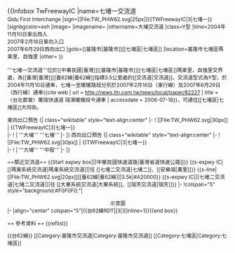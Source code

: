 {{Infobox TwFreewayIC
|name=七堵一交流道<br/><small>Qidu First Interchange
|sign=[[File:TW_PHW62.svg|25px]]{{TWFreewayIC|3|七堵一}}
|signbgcolor=exh
|image=
|imagename=
|othername=大埔交流道
|class=Y型
|time=2004年11月10日東出西入<br/>2007年2月16日東向入口<br/>2007年6月29日西向出口
|goto=[[基隆市|基隆市]][[七堵區|七堵區]]
|location=基隆市七堵區瑪東里、自強里
|other=
}}

'''七堵一交流道'''位於[[中華民國|臺灣]][[基隆市|基隆市]][[七堵區|七堵區]]瑪東里、自強里交界處，為[[臺灣|臺灣]][[臺62線|臺62線]]指標3.5公里處的[[交流道|交流道]]。交流道型式為Y型，於2004年11月10日通車，七堵一至暖暖路段分別於2007年2月16日（東行線）及2007年6月29日（西行線）通車<ref>{{cite web | url = http://news.ltn.com.tw/news/local/paper/82227 | title = 〈台北都會〉萬瑞快速道 瑞濱暖暖段今通車 | accessdate = 2006-07-18}}</ref>，可通往[[七堵區|七堵區]]大同街。

東向出口預告
{| class="wikitable" style="text-align:center"
|-
! [[File:TW_PHW62.svg|30px]]
| {{TWFreewayIC|3|七堵一}}  
|-
!
| '''大埔''' '''七堵'''
|-
|}
西向出口預告
{| class="wikitable" style="text-align:center"
|-
! [[File:TW_PHW62.svg|30px]]
| {{TWFreewayIC|3|七堵一}}  
|-
!
| '''大埔''' '''中股'''
|-
|}

==鄰近交流道==
{{Start expwy box|[[中華民國快速道路|臺灣省道快速公路]]}}
{{s-expwy IC|[[瑪東系統交流道|瑪東系統交流道]]|往 [[七堵二交流道|七堵二]]、[[安樂端|萬里]]}}
{{s-line|[[File:TW_PHW62.svg|20px]][[臺62線|臺62線]]|3.5k|#A20000}}
{{s-expwy IC|[[七堵二交流道|七堵二交流道]]|往 [[大華系統交流道|大華系統]]、[[瑞芳交流道|瑞芳]]}}
|-
!colspan="5" style="background:#F0F0F0;"| <center>示意圖</center>
|-
|align="center"  colspan="5"|{{台62線RDT||3|3|inline=1}}{{end box}}

== 參考資料 ==
{{reflist}}

{{台62線}}
[[Category:基隆市交流道|Category:基隆市交流道]]
[[Category:七堵區|Category:七堵區]]